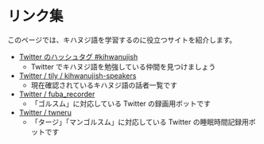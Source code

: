 # リンク集

このページでは、キハヌジ語を学習するのに役立つサイトを紹介します。

* [Twitter のハッシュタグ #kihwanujish](https://twitter.com/search?q=%23kihwanujish&src=typed_query&f=live)
    * Twitter でキハヌジ語を勉強している仲間を見つけましょう
* [Twitter / tily / kihwanujish-speakers](https://twitter.com/i/lists/9597691)
    * 現在確認されているキハヌジ語の話者一覧です
* [Twitter / fuba_recorder](https://twitter.com/fuba_recorder)
    * 「ゴルスム」に対応している Twitter の録画用ボットです
* [Twitter / twneru](https://twitter.com/twneru)
    * 「タージ」「マンゴルスム」に対応している Twitter の睡眠時間記録用ボットです
